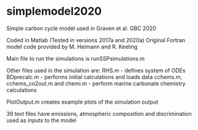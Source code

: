 # simplemodel2020
Simple carbon cycle model used in Graven et al. GBC 2020

Coded in Matlab (Tested in versions 2017a and 2020a)
Original Fortran model code provided by M. Heimann and R. Keeling 

Main file to run the simulations is runSSPsimulations.m

Other files used in the simulation are:
RHS.m - defines system of ODEs
BDprecalc.m - performs initial calculations and loads data
cchems.m, cchems_co2out.m and chemi.m - perform marine carbonate chemistry calculations

PlotOutput.m creates example plots of the simulation output 

39 text files have emissions, atmospheric composition and discrimination used as inputs to the model

